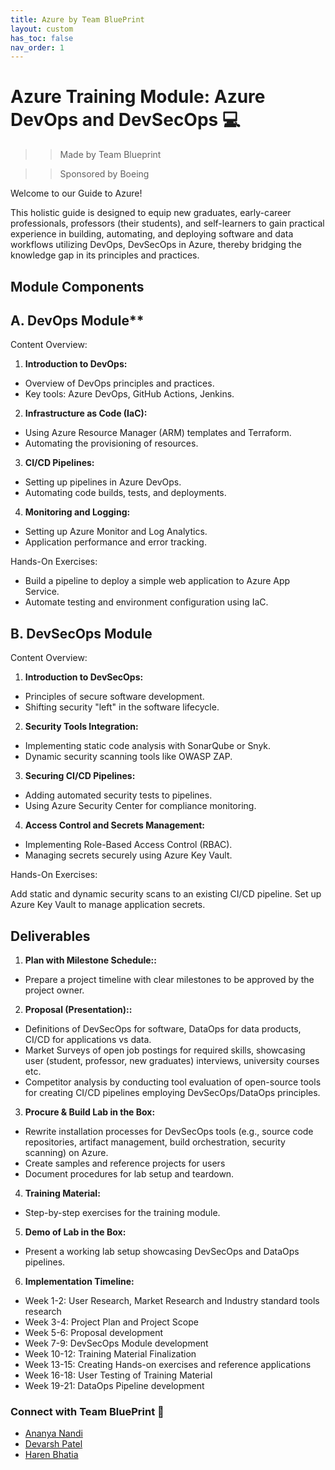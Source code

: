 ```yaml
---
title: Azure by Team BluePrint
layout: custom
has_toc: false
nav_order: 1
---
```

# Azure Training Module: Azure DevOps and DevSecOps 💻
>> Made by Team Blueprint 

>> Sponsored by Boeing

Welcome to our Guide to Azure!

This holistic guide is designed to equip new graduates, early-career professionals, professors (their students), and self-learners to gain practical experience in building, automating, and deploying software and data workflows utilizing DevOps, DevSecOps in Azure, thereby bridging the knowledge gap in its principles and practices. 

## Module Components

## A. DevOps Module**

Content Overview:

1. **Introduction to DevOps:**

- Overview of DevOps principles and practices.
- Key tools: Azure DevOps, GitHub Actions, Jenkins.

2. **Infrastructure as Code (IaC):**

- Using Azure Resource Manager (ARM) templates and Terraform.
- Automating the provisioning of resources.

3. **CI/CD Pipelines:**

- Setting up pipelines in Azure DevOps.
- Automating code builds, tests, and deployments.

4. **Monitoring and Logging:**

- Setting up Azure Monitor and Log Analytics.
- Application performance and error tracking.

Hands-On Exercises:

- Build a pipeline to deploy a simple web application to Azure App Service.
- Automate testing and environment configuration using IaC.

## B. DevSecOps Module

Content Overview:

1. **Introduction to DevSecOps:**

- Principles of secure software development.
- Shifting security "left" in the software lifecycle.

2. **Security Tools Integration:**

- Implementing static code analysis with SonarQube or Snyk.
- Dynamic security scanning tools like OWASP ZAP.

3. **Securing CI/CD Pipelines:**

- Adding automated security tests to pipelines.
- Using Azure Security Center for compliance monitoring.

4. **Access Control and Secrets Management:**

- Implementing Role-Based Access Control (RBAC).
- Managing secrets securely using Azure Key Vault.

Hands-On Exercises:

Add static and dynamic security scans to an existing CI/CD pipeline.
Set up Azure Key Vault to manage application secrets.

## Deliverables

1. **Plan with Milestone Schedule::**
- Prepare a project timeline with clear milestones to be approved by the project owner.

2. **Proposal (Presentation)::**
- Definitions of DevSecOps for software, DataOps for data products, CI/CD for applications vs data.
- Market Surveys of open job postings for required skills, showcasing user (student, professor, new graduates) interviews, university courses etc.
- Competitor analysis by conducting tool evaluation of open-source tools for creating CI/CD pipelines employing DevSecOps/DataOps principles.

3. **Procure & Build Lab in the Box:**
- Rewrite installation processes for DevSecOps tools (e.g., source code repositories, artifact management, build orchestration, security scanning) on Azure.
- Create samples and reference projects for users
- Document procedures for lab setup and teardown.

4. **Training Material:**
- Step-by-step exercises for the training module.

5. **Demo of Lab in the Box:**
- Present a working lab setup showcasing DevSecOps and DataOps pipelines.

6. **Implementation Timeline:**
- Week 1-2: User Research, Market Research and Industry standard tools research
- Week 3-4: Project Plan and Project Scope 
- Week 5-6: Proposal development
- Week 7-9: DevSecOps Module development
- Week 10-12: Training Material Finalization
- Week 13-15: Creating Hands-on exercises and reference applications
- Week 16-18: User Testing of Training Material
- Week 19-21: DataOps Pipeline development

### Connect with Team BluePrint 🔗
- [Ananya Nandi](https://www.linkedin.com/in/ananya-nandi/)
- [Devarsh Patel](https://www.linkedin.com/in/devarsh-patel-/)
- [Haren Bhatia](https://www.linkedin.com/in/harenb/)

